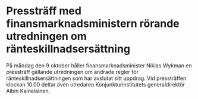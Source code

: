 # Pressträff med finansmarknadsministern rörande utredningen om ränteskillnadsersättning

På måndag den 9 oktober håller finansmarknadsminister Niklas Wykman en pressträff gällande utredningen om ändrade regler för ränteskillnadsersättningen som har avslutat sitt uppdrag. Vid pressträffen klockan 10.00 deltar även utredaren Konjunkturinstitutets generaldirektör Albin Kainelainen.
